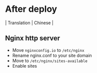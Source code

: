 # After deploy

| Translation | Chinese |

## Nginx http server
* Move `nginxconfig.io` to `/etc/nginx`
* Rename nginx.conf to your site domain
* Move to `/etc/nginx/sites-available`
* Enable sites
